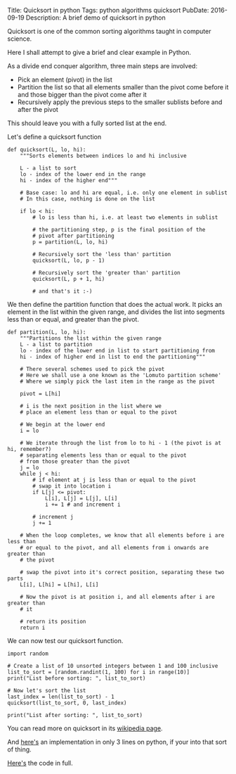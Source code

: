 Title: Quicksort in python
Tags: python
      algorithms
      quicksort
PubDate: 2016-09-19
Description: A brief demo of quicksort in python

Quicksort is one of the common sorting algorithms taught in computer science.

Here I shall attempt to give a brief and clear example in Python.

As a divide end conquer algorithm, three main steps are involved:

 - Pick an element (pivot) in the list
 - Partition the list so that all elements smaller than the pivot
   come before it and those bigger than the pivot come after it
 - Recursively apply the previous steps to the smaller sublists
   before and after the pivot

This should leave you with a fully sorted list at the end.

Let's define a quicksort function

    def quicksort(L, lo, hi):
        """Sorts elements between indices lo and hi inclusive
        
        L - a list to sort
        lo - index of the lower end in the range
        hi - index of the higher end"""
    
        # Base case: lo and hi are equal, i.e. only one element in sublist
        # In this case, nothing is done on the list
    
        if lo < hi:
            # lo is less than hi, i.e. at least two elements in sublist
    
            # the partitioning step, p is the final position of the
            # pivot after partitioning
            p = partition(L, lo, hi)

            # Recursively sort the 'less than' partition
            quicksort(L, lo, p - 1)
    
            # Recursively sort the 'greater than' partition
            quicksort(L, p + 1, hi)
    
            # and that's it :-)


We then define the partition function that does the actual work. It picks an
element in the list within the given range, and divides the list into segments
less than or equal, and greater than the pivot.


    def partition(L, lo, hi):
        """Partitions the list within the given range
        L - a list to partition
        lo - index of the lower end in list to start partitioning from
        hi - index of higher end in list to end the partitioning"""
    
        # There several schemes used to pick the pivot
        # Here we shall use a one known as the 'Lomuto partition scheme'
        # Where we simply pick the last item in the range as the pivot
    
        pivot = L[hi]
    
        # i is the next position in the list where we
        # place an element less than or equal to the pivot
    
        # We begin at the lower end
        i = lo
    
        # We iterate through the list from lo to hi - 1 (the pivot is at hi, remember?)
        # separating elements less than or equal to the pivot
        # from those greater than the pivot
        j = lo
        while j < hi:
            # if element at j is less than or equal to the pivot
            # swap it into location i
            if L[j] <= pivot:
                L[i], L[j] = L[j], L[i]
                i += 1 # and increment i
    
            # increment j
            j += 1
    
        # When the loop completes, we know that all elements before i are less than
        # or equal to the pivot, and all elements from i onwards are greater than
        # the pivot
    
        # swap the pivot into it's correct position, separating these two parts
        L[i], L[hi] = L[hi], L[i]
    
        # Now the pivot is at position i, and all elements after i are greater than
        # it
    
        # return its position
        return i

We can now test our quicksort function.

    import random

    # Create a list of 10 unsorted integers between 1 and 100 inclusive
    list_to_sort = [random.randint(1, 100) for i in range(10)]
    print("List before sorting: ", list_to_sort)
    
    # Now let's sort the list
    last_index = len(list_to_sort) - 1
    quicksort(list_to_sort, 0, last_index)
    
    print("List after sorting: ", list_to_sort)


You can read more on quicksort in its 
[wikipedia page](https://en.wikipedia.org/wiki/Quicksort).

And [here's](https://www.safaribooksonline.com/library/view/python-cookbook/0596001673/ch02s12.html) 
an implementation in only 3 lines on python, if your into that sort of thing.

[Here's](https://github.com/krmboya/py-examples/blob/master/quicksort.py) the code in full.